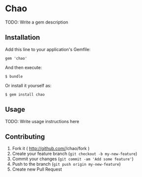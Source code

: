 # Chao

TODO: Write a gem description

## Installation

Add this line to your application's Gemfile:

    gem 'chao'

And then execute:

    $ bundle

Or install it yourself as:

    $ gem install chao

## Usage

TODO: Write usage instructions here

## Contributing

1. Fork it ( http://github.com/<my-github-username>/chao/fork )
2. Create your feature branch (`git checkout -b my-new-feature`)
3. Commit your changes (`git commit -am 'Add some feature'`)
4. Push to the branch (`git push origin my-new-feature`)
5. Create new Pull Request
